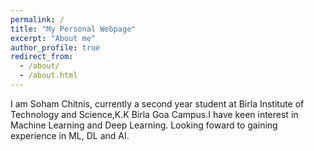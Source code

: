 ```yaml
---
permalink: /
title: "My Personal Webpage"
excerpt: "About me"
author_profile: true
redirect_from: 
  - /about/
  - /about.html
---
```


I am Soham Chitnis, currently a second year student at Birla Institute of Technology and Science,K.K Birla Goa Campus.I have keen interest in Machine Learning and Deep Learning. Looking foward to gaining experience in ML, DL and AI. 

